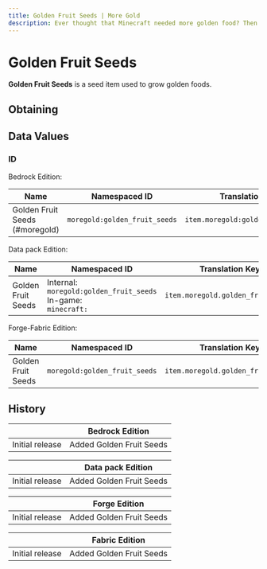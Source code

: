 ```yaml
---
title: Golden Fruit Seeds | More Gold
description: Ever thought that Minecraft needed more golden food? Then this is your mod! This mod adds more than 5+ gold foods. Use it to replenish those health and hunger points and have some good buffs.
---
```


# Golden Fruit Seeds

**Golden Fruit Seeds** is a seed item used to grow golden foods.

## Obtaining

## Data Values

### ID

Bedrock Edition:

| Name                           | Namespaced ID                 | Translation Key                    |
| ------------------------------ | ----------------------------- | ---------------------------------- |
| Golden Fruit Seeds (#moregold) | `moregold:golden_fruit_seeds` | `item.moregold:golden_fruit_seeds` |

Data pack Edition:

| Name               | Namespaced ID                                                          | Translation Key                    |
| ------------------ | ---------------------------------------------------------------------- | ---------------------------------- |
| Golden Fruit Seeds | Internal:<br>`moregold:golden_fruit_seeds`<br>In-game:<br>`minecraft:` | `item.moregold.golden_fruit_seeds` |

Forge-Fabric Edition:

| Name               | Namespaced ID                 | Translation Key                    |
| ------------------ | ----------------------------- | ---------------------------------- |
| Golden Fruit Seeds | `moregold:golden_fruit_seeds` | `item.moregold.golden_fruit_seeds` |

## History

|                 | Bedrock Edition          |
| --------------- | ------------------------ |
| Initial release | Added Golden Fruit Seeds |

|                 | Data pack Edition        |
| --------------- | ------------------------ |
| Initial release | Added Golden Fruit Seeds |

|                 | Forge Edition            |
| --------------- | ------------------------ |
| Initial release | Added Golden Fruit Seeds |

|                 | Fabric Edition           |
| --------------- | ------------------------ |
| Initial release | Added Golden Fruit Seeds |

